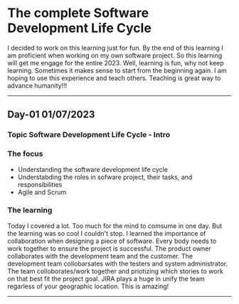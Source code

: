 # The complete Software Development Life Cycle

I decided to work on this learning just for fun. By the end of this learning I am proficient when working on my own software project. So this learning will get me engage for the entire 2023. Well, learning is fun, why not keep learning. Sometimes it makes sense to start from the beginning again. I am hoping to use this experience and teach others. Teaching is great way to advance humanity!!! 

---

## Day-01 01/07/2023

### **Topic** Software Development Life Cycle - Intro

### **The focus**
- Understanding the software development life cycle
- Understabding the roles in sofware project, their tasks, and responsibilities
- Agile and Scrum

### **The learning**

Today I covered a lot. Too much for the mind to comsume in one day. But the learning was so cool I couldn't stop. I learned the importance of collaboration when designing a piece of software. Every body needs to work together to ensure the project is successful. The product owner collaborates with the development team and the customer. The development team collobarsates with the testers and system administrator. The team colloborates/work together and priotizing which stories to work on that best fit the project goal. JIRA plays a huge in unify the team regarless of your geographic location. This is amazing!

---